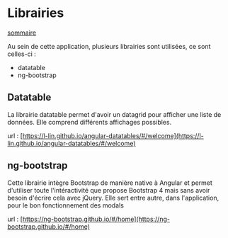 # Librairies

[sommaire](index.md)


Au sein  de cette application, plusieurs librairies sont utilisées, ce sont celles-ci : 
- datatable
- ng-bootstrap

## Datatable

La librairie datatable permet d'avoir un datagrid pour afficher une liste de données. Elle comprend différents affichages possibles.

url : [https://l-lin.github.io/angular-datatables/#/welcome](https://l-lin.github.io/angular-datatables/#/welcome)

## ng-bootstrap

Cette librairie intègre Bootstrap de manière native à Angular et permet d'utiliser toute l'intéractivité que propose Bootstrap 4 mais sans avoir besoin d'écrire cela avec jQuery. Elle sert entre autre, dans l'application, pour le bon fonctionnement des modals

url : [https://ng-bootstrap.github.io/#/home](https://ng-bootstrap.github.io/#/home)